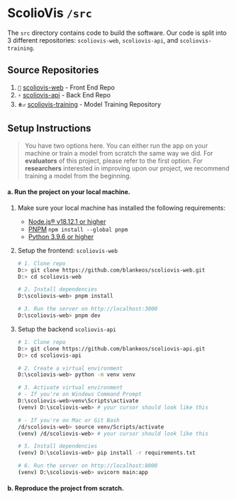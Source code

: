 # ScolioVis `/src`

The `src` directory contains code to build the software. Our code is split into 3 different repositories: `scoliovis-web`, `scoliovis-api`, and `scoliovis-training`.

## Source Repositories

1. `🔏` [scoliovis-web](https://github.com/Blankeos/scoliovis-web) - Front End Repo
2. `⚡` [scoliovis-api](https://github.com/Blankeos/scoliovis-api) - Back End Repo
3. `⛹️‍♂️` [scoliovis-training](https://github.com/Blankeos/scoliovis-training) - Model Training Repository

## Setup Instructions

> You have two options here. You can either run the app on your machine or train a model from scratch the same way we did. For **evaluators** of this project, please refer to the first option. For **researchers** interested in improving upon our project, we recommend training a model from the beginning.

#### a. Run the project on your local machine.

1. Make sure your local machine has installed the following requirements:

   - [Node.js® v18.12.1 or higher](https://nodejs.org/en/)
   - [PNPM](https://pnpm.io/installation) `npm install --global pnpm`
   - [Python 3.9.6 or higher](https://www.python.org/downloads/)

2. Setup the frontend: `scoliovis-web`

   ```sh
   # 1. Clone repo
   D:> git clone https://github.com/blankeos/scoliovis-web.git
   D:> cd scoliovis-web

   # 2. Install dependencies
   D:\scoliovis-web> pnpm install

   # 3. Run the server on http://localhost:3000
   D:\scoliovis-web> pnpm dev
   ```

3. Setup the backend `scoliovis-api`

   ```sh
   # 1. Clone repo
   D:> git clone https://github.com/blankeos/scoliovis-api.git
   D:> cd scoliovis-api

   # 2. Create a virtual environment
   D:\scoliovis-web> python -m venv venv

   # 3. Activate virtual environment
   # - If you're on Windows Command Prompt
   D:\scoliovis-web>venv\Scripts\activate
   (venv) D:\scoliovis-web> # your cursor should look like this

   # - If you're on Mac or Git Bash
   /d/scoliovis-web> source venv/Scripts/activate
   (venv) /d/scoliovis-web> # your cursor should look like this

   # 5. Install dependencies
   (venv) D:\scoliovis-web> pip install -r requirements.txt

   # 6. Run the server on http://localhost:8000
   (venv) D:\scoliovis-web> uvicorn main:app
   ```

#### b. Reproduce the project from scratch.

